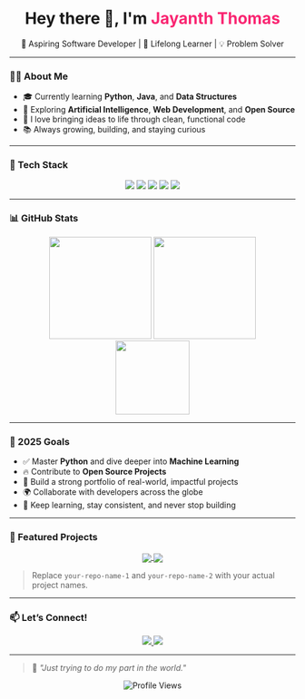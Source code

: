 <h1 align="center">Hey there 👋, I'm <span style="color:#f92672">Jayanth Thomas</span></h1>
<p align="center">
  🚀 Aspiring Software Developer | 🌱 Lifelong Learner | 💡 Problem Solver
</p>

---

### 👨‍💻 About Me

- 🎓 Currently learning **Python**, **Java**, and **Data Structures**
- 🤖 Exploring **Artificial Intelligence**, **Web Development**, and **Open Source**
- 💬 I love bringing ideas to life through clean, functional code
- 📚 Always growing, building, and staying curious

---

### 🧰 Tech Stack

<p align="center">
  <img src="https://img.shields.io/badge/Python-0d1117?style=for-the-badge&logo=python&logoColor=yellow"/>
  <img src="https://img.shields.io/badge/Java-0d1117?style=for-the-badge&logo=java&logoColor=red"/>
  <img src="https://img.shields.io/badge/C-0d1117?style=for-the-badge&logo=c&logoColor=blue"/>
  <img src="https://img.shields.io/badge/Git-0d1117?style=for-the-badge&logo=git&logoColor=orange"/>
  <img src="https://img.shields.io/badge/VSCode-0d1117?style=for-the-badge&logo=visual-studio-code&logoColor=blue"/>
</p>

---

### 📊 GitHub Stats

<p align="center">
  <img src="https://github-readme-stats.vercel.app/api?username=JET609&show_icons=true&theme=radical" height="180px"/>
  <img src="https://github-readme-streak-stats.herokuapp.com/?user=JET609&theme=radical" height="180px"/>
  <br />
  <img src="https://github-readme-stats.vercel.app/api/top-langs/?username=JET609&layout=compact&theme=radical" height="130px"/>
</p>

---

### 🎯 2025 Goals

- ✅ Master **Python** and dive deeper into **Machine Learning**
- 🔥 Contribute to **Open Source Projects**
- 🚀 Build a strong portfolio of real-world, impactful projects
- 🌍 Collaborate with developers across the globe
- 🧠 Keep learning, stay consistent, and never stop building

---

### 📌 Featured Projects

<p align="center">
  <a href="https://github.com/JET609">
    <img align="center" src="https://github-readme-stats.vercel.app/api/pin/?username=JET609&repo=your-repo-name-1&theme=radical" />
  </a>
  <a href="https://github.com/JET609">
    <img align="center" src="https://github-readme-stats.vercel.app/api/pin/?username=JET609&repo=your-repo-name-2&theme=radical" />
  </a>
</p>

> Replace `your-repo-name-1` and `your-repo-name-2` with your actual project names.

---

### 📫 Let’s Connect!

<p align="center">
  <a href="https://www.linkedin.com/in/jayanth-thomas-027318221/" target="_blank">
    <img src="https://img.shields.io/badge/LinkedIn-0A66C2?style=for-the-badge&logo=linkedin&logoColor=white" />
  </a>
  <a href="mailto:jayanththomas2004@email.com">
    <img src="https://img.shields.io/badge/Email-D14836?style=for-the-badge&logo=gmail&logoColor=white" />
  </a>
</p>

---

> 🧠 _"Just trying to do my part in the world."_

<p align="center">
  <img src="https://komarev.com/ghpvc/?username=JET609&style=flat-square&color=blue" alt="Profile Views" />
</p>

